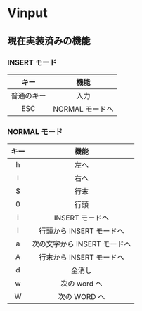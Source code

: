 # Vinput

## 現在実装済みの機能

### INSERT モード

|    キー    |      機能       |
| :--------: | :-------------: |
| 普通のキー |      入力       |
|    ESC     | NORMAL モードへ |

### NORMAL モード

| キー |             機能             |
| :--: | :--------------------------: |
|  h   |             左へ             |
|  l   |             右へ             |
|  \$  |             行末             |
|  0   |             行頭             |
|  i   |       INSERT モードへ        |
|  I   |   行頭から INSERT モードへ   |
|  a   | 次の文字から INSERT モードへ |
|  A   |   行末から INSERT モードへ   |
|  d   |            全消し            |
|  w   |         次の word へ         |
|  W   |         次の WORD へ         |
